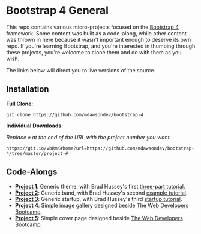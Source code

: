 # Bootstrap 4 General
This repo contains various micro-projects focused on the [Bootstrap 4](https://getbootstrap.com/) framework. Some content was built as a code-along, while other content was thrown in here because it wasn't important enough to deserve its own repo. If you're learning Bootstrap, and you're interested in thumbing through these projects, you're welcome to clone them and do with them as you wish.

The links below will direct you to live versions of the source.

## Installation
**Full Clone**:

`git clone https://github.com/mdawsondev/bootstrap-4 `

**Individual Downloads**:

*Replace `#` at the end of the URL with the project number you want.*

`https://git.io/vbRmK#home?url=https://github.com/mdawsondev/bootstrap-4/tree/master/project-#`

## Code-Alongs
* **[Project 1](https://mdawsondev.github.io/bootstrap-4/project-1/dist/index.html)**: Generic theme, with Brad Hussey's first [three-part tutorial](https://youtu.be/a4tbhwMGSPQ).
* **[Project 2](https://mdawsondev.github.io/bootstrap-4/project-2/dist/index.html)**: Generic band, with Brad Hussey's second [example tutorial](https://youtu.be/tLANGA8f6qI).
* **[Project 3](https://mdawsondev.github.io/bootstrap-4/project-3/dist/index.html)**: Generic startup, with Brad Hussey's third [startup tutorial](https://youtu.be/x8cpNLuwfWM).
* **[Project 4](https://mdawsondev.github.io/bootstrap-4/project-4/index.html)**: Simple image gallery designed beside [The Web Developers Bootcamp](https://www.udemy.com/the-web-developer-bootcamp).
* **[Project 5](https://mdawsondev.github.io/bootstrap-4/project-5/index.html)**: Simple cover page designed beside [The Web Developers Bootcamp](https://www.udemy.com/the-web-developer-bootcamp).
